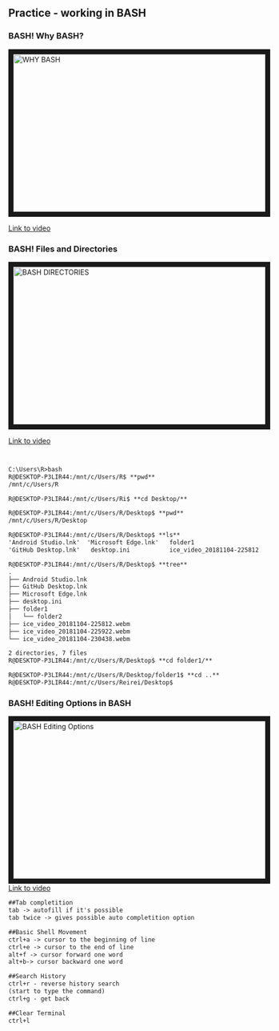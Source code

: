 ## Practice - working in BASH

### BASH! Why BASH?

<a href="http://www.youtube.com/watch?feature=player_embedded&v=ToCwNHh6Faw
" target="_blank"><img src="http://img.youtube.com/vi/ToCwNHh6Faw/0.jpg" 
alt="WHY BASH" width="560" height="315" border="10" /></a>


[Link to video](https://www.youtube.com/watch?v=ToCwNHh6Faw)

### BASH! Files and Directories

<a href="http://www.youtube.com/watch?feature=player_embedded&v=9uUl8Iv2t6E
" target="_blank"><img src="http://img.youtube.com/vi/9uUl8Iv2t6E/0.jpg" 
alt="BASH DIRECTORIES" width="560" height="315" border="10" /></a>

[Link to video](https://youtu.be/9uUl8Iv2t6E)

```markdown


C:\Users\R>bash
R@DESKTOP-P3LIR44:/mnt/c/Users/R$ **pwd**
/mnt/c/Users/R

R@DESKTOP-P3LIR44:/mnt/c/Users/Ri$ **cd Desktop/**

R@DESKTOP-P3LIR44:/mnt/c/Users/R/Desktop$ **pwd**
/mnt/c/Users/R/Desktop

R@DESKTOP-P3LIR44:/mnt/c/Users/R/Desktop$ **ls**
'Android Studio.lnk'  'Microsoft Edge.lnk'   folder1                          ice_video_20181104-225922.webm
'GitHub Desktop.lnk'   desktop.ini           ice_video_20181104-225812.webm   ice_video_20181104-230438.webm

R@DESKTOP-P3LIR44:/mnt/c/Users/R/Desktop$ **tree**
.
├── Android Studio.lnk
├── GitHub Desktop.lnk
├── Microsoft Edge.lnk
├── desktop.ini
├── folder1
│   └── folder2
├── ice_video_20181104-225812.webm
├── ice_video_20181104-225922.webm
└── ice_video_20181104-230438.webm

2 directories, 7 files
R@DESKTOP-P3LIR44:/mnt/c/Users/R/Desktop$ **cd folder1/**

R@DESKTOP-P3LIR44:/mnt/c/Users/R/Desktop/folder1$ **cd ..**
R@DESKTOP-P3LIR44:/mnt/c/Users/Reirei/Desktop$
```
###  BASH! Editing Options in BASH
<a href="http://www.youtube.com/watch?feature=player_embedded&v=VR9XDZS9Pho
" target="_blank"><img src="http://img.youtube.com/vi/VR9XDZS9PhoE/0.jpg" 
alt="BASH Editing Options" width="560" height="315" border="10" /></a>
[Link to video](https://youtu.be/R9XDZS9Pho)


```markdown
##Tab completition
tab -> autofill if it's possible
tab twice -> gives possible auto completition option

##Basic Shell Movement
ctrl+a -> cursor to the beginning of line
ctrl+e -> cursor to the end of line
alt+f -> cursor forward one word
alt+b-> cursor backward one word

##Search History
ctrl+r - reverse history search
(start to type the command) 
ctrl+g - get back

##Clear Terminal
ctrl+l 

```
